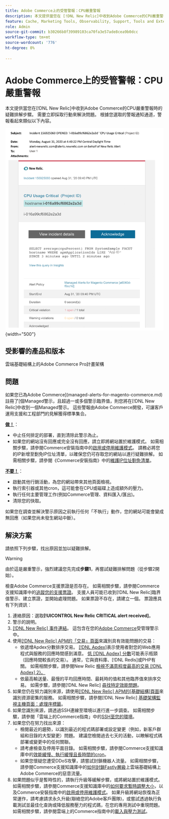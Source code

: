 ```yaml
---
title: Adobe Commerce上的受管警報：CPU嚴重警報
description: 本文提供當您在 [!DNL New Relic]中收到Adobe Commerce的CPU嚴重警報時的疑難排解步驟。 需要立即採取行動來解決問題。
feature: Cache, Marketing Tools, Observability, Support, Tools and External Services
role: Admin
source-git-commit: b30266b8f39989103ca70fa3e57ade8cea9b0dcc
workflow-type: tm+mt
source-wordcount: '776'
ht-degree: 0%

---
```


# Adobe Commerce上的受管警報：CPU嚴重警報

本文提供當您在[!DNL New Relic]中收到Adobe Commerce的CPU嚴重警報時的疑難排解步驟。 需要立即採取行動來解決問題。 根據您選取的警報通知通道，警報看起來類似以下內容。

![磁碟嚴重警示](../../assets/managed-alerts/cpu-critical-magento-managed.png){width="500"}

## 受影響的產品和版本

雲端基礎結構上的Adobe Commerce Pro計畫架構

## 問題

如果您已為Adobe Commerce](managed-alerts-for-magento-commerce.md)註冊了[個Managed警示，且超過一或多個警示臨界值，則您將在[!DNL New Relic]中收到一個Managed警示。 這些警報由Adobe Commerce開發，可讓客戶運用支援和工程部門的見解獲得標準集合。

<u>**做！**</u>：

* 中止任何排定的部署，直到清除此警示為止。
* 如果您的網站沒有回應或完全沒有回應，請立即將網站置於維護模式。 如需相關步驟，請參閱Commerce安裝指南中的[啟用或停用維護模式](https://experienceleague.adobe.com/en/docs/commerce-operations/installation-guide/tutorials/maintenance-mode)。 請務必將您的IP新增至劐免IP位址清單，以確保您仍可存取您的網站以進行疑難排解。 如需相關步驟，請參閱《Commerce安裝指南》中的[維護IP位址劐免清單](https://experienceleague.adobe.com/en/docs/commerce-operations/installation-guide/tutorials/maintenance-mode#maintain-the-list-of-exempt-ip-addresses)。

<u>**不要！**</u>：

* 啟動其他行銷活動，為您的網站帶來其他頁面檢視。
* 執行索引器或其他cron，這可能會在CPU或磁碟上造成額外的壓力。
* 執行任何主要管理工作(例如Commerce管理、資料匯入/匯出)。
* 清除您的快取。

如果您在調查並解決警示原因之前執行任何「不執行」動作，您的網站可能會變成無回應（如果您尚未發生網站中斷）。

## 解決方案

請依照下列步驟，找出原因並加以疑難排解。

>[!WARNING]
>
>由於這是嚴重警示，強烈建議您先完成&#x200B;**步驟1**，再嘗試疑難排解問題（從步驟2開始）。

檢查Adobe Commerce支援票證是否存在。 如需相關步驟，請參閱Commerce支援知識庫中的[追蹤您的支援票證](https://experienceleague.adobe.com/en/docs/commerce-knowledge-base/kb/help-center-guide/magento-help-center-user-guide#track-support-case)。 支援人員可能已收到[!DNL New Relic]臨界值警示、建立票證，並開始處理問題。 如果票證不存在，請建立一個。 票證應具有下列資訊：

1. 連絡原因：選取&#x200B;**[!UICONTROL New Relic CRITICAL alert received]**。
1. 警示的說明。
1. [[!DNL New Relic] 事件連結](https://docs.newrelic.com/docs/alerts-applied-intelligence/new-relic-alerts/alert-incidents/view-violation-event-details-incidents)。 這包含在您的[Adobe Commerce](managed-alerts-for-magento-commerce.md)受管理警示中。
1. 使用[[!DNL New Relic] APM的「交易」頁面](https://docs.newrelic.com/docs/apm/applications-menu/monitoring/transactions-page-find-specific-performance-problems)來識別具有效能問題的交易：
   * 依遞增Apdex分數排序交易。 [[!DNL Apdex]](https://docs.newrelic.com/docs/apm/new-relic-apm/apdex/apdex-measure-user-satisfaction)表示使用者對您的Web應用程式與服務的回應時間感到滿意。 [低 [!DNL Apdex] 分數](managed-alerts-for-magento-commerce-apdex-warning-alert.md)可能表示瓶頸（回應時間較長的交易）。 通常，它與資料庫、[!DNL Redis]或PHP有關。 如需相關步驟，請參閱New Relic [檢視不滿意程度最高的交易 [!DNL Apdex] 2}。](https://docs.newrelic.com/docs/apm/new-relic-apm/apdex/view-your-apdex-score#apdex-dissat)
   * 依最高輸送量、最慢的平均回應時間、最耗時的值和其他臨界值來排序交易。 如需步驟，請參閱[!DNL New Relic] [尋找特定效能問題](https://docs.newrelic.com/docs/apm/applications-menu/monitoring/transactions-page-find-specific-performance-problems)。
1. 如果您仍在努力識別來源，請使用[[!DNL New Relic] APM的[基礎結構]頁面](https://docs.newrelic.com/docs/infrastructure/infrastructure-ui-pages/infra-hosts-ui-page)來識別資源密集的服務。 如需相關步驟，請參閱[!DNL New Relic] [基礎架構監視主機頁面：處理序標籤](https://docs.newrelic.com/docs/infrastructure/infrastructure-ui-pages/infra-hosts-ui-page/#processes)。
1. 如果您識別來源，請透過SSH連線至環境以進行進一步調查。 如需相關步驟，請參閱「雲端上的Commerce指南」中的[SSH至您的環境](https://experienceleague.adobe.com/docs/commerce-cloud-service/user-guide/develop/secure-connections.html)。
1. 如果您仍在努力找出來源：
   * 檢閱最近的趨勢，以識別最近的程式碼部署或設定變更（例如，新客戶群組和目錄的大型變更）問題。 建議您檢閱過去七天的活動，以瞭解程式碼部署或變更中的任何關聯。
   * 請考慮檢查及停用平面目錄。 如需相關步驟，請參閱Commerce支援知識庫中的[效能緩慢、執行緩慢且長時間的cron](https://experienceleague.adobe.com/en/docs/commerce-knowledge-base/kb/troubleshooting/miscellaneous/slow-performance-slow-and-long-running-crons)。
   * 如果您懷疑您遭受DDoS攻擊，請嘗試封鎖機器人流量。 如需相關步驟，請參閱Commerce支援知識庫中的[如何封鎖Fastly層級](https://experienceleague.adobe.com/en/docs/commerce-knowledge-base/kb/how-to/block-malicious-traffic-for-magento-commerce-on-fastly-level)上雲端基礎結構上Adobe Commerce的惡意流量。
1. 如果問題似乎是暫時性的，請執行升級等緩解步驟，或將網站置於維護模式。 如需相關步驟，請參閱Commerce支援知識庫中的[如何要求暫時調整大小](https://experienceleague.adobe.com/en/docs/commerce-knowledge-base/kb/how-to/how-to-request-temporary-magento-upsize)，以及Commerce安裝指南中的[啟用或停用維護模式](https://experienceleague.adobe.com/en/docs/commerce-operations/installation-guide/tutorials/maintenance-mode)。 如果升級將網站恢復為正常運作，請考慮請求永久升級(聯絡您的Adobe客戶團隊)，或嘗試透過執行負載測試並最佳化查詢或降低服務壓力的程式碼，在您的專用測試中重現問題。 如需相關步驟，請參閱雲端上的Commerce指南中的[載入與壓力測試](https://experienceleague.adobe.com/en/docs/commerce-cloud-service/user-guide/develop/test/staging-and-production#load-and-stress-testing)。

